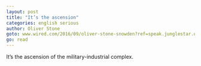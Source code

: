```yaml
---
layout: post
title: "It’s the ascension"
categories: english serious
author: Oliver Stone
goto: www.wired.com/2016/09/oliver-stone-snowden?ref=speak.junglestar.org
go: read
---
```

It’s the ascension of the military-industrial complex.
